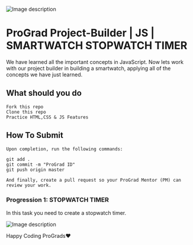 ![Image description](https://i1.faceprep.in/ProGrad/prograd-logo.png)

# ProGrad Project-Builder | JS | SMARTWATCH STOPWATCH TIMER

We have learned all the important concepts in JavaScript. Now lets work with our project builder in building a smartwatch, applying all of the concepts we have just learned.

## What should you do
```
Fork this repo
Clone this repo
Practice HTML,CSS & JS Features
```

## How To Submit
```
Upon completion, run the following commands:

git add .
git commit -m "ProGrad ID"
git push origin master

And finally, create a pull request so your ProGrad Mentor (PM) can review your work.
```

### Progression 1: STOPWATCH TIMER
In this task you need to create a stopwatch timer.

![Image description](https://i1.faceprep.in/ProGrad/sm-5.PNG)



Happy Coding ProGrads❤️
